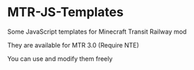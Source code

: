 # MTR-JS-Templates
Some JavaScript templates for Minecraft Transit Railway mod

They are available for MTR 3.0 (Require NTE)

You can use and modify them freely
